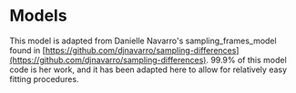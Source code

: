 # Models

This model is adapted from Danielle Navarro's sampling_frames_model found
in [https://github.com/djnavarro/sampling-differences](https://github.com/djnavarro/sampling-differences). 99.9% of this model code is her work, and it has been adapted here to allow for relatively easy fitting procedures.
